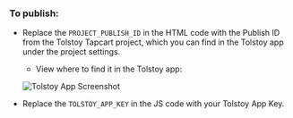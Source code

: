 ### To publish:

- Replace the `PROJECT_PUBLISH_ID` in the HTML code with the Publish ID from the Tolstoy Tapcart project, which you can find in the Tolstoy app under the project settings.
    - View where to find it in the Tolstoy app:
    
    ![Tolstoy App Screenshot](https://prod-files-secure.s3.us-west-2.amazonaws.com/0548034f-b37a-4e7d-8430-4cbbccc72b60/9ab9e346-d070-482f-8b2c-0ee8cebb2acd/Untitled.png)
        
- Replace the `TOLSTOY_APP_KEY` in the JS code with your Tolstoy App Key.
